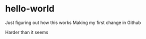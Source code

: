 # hello-world
Just figuring out how this works
Making my first change in Github

Harder than it seems
